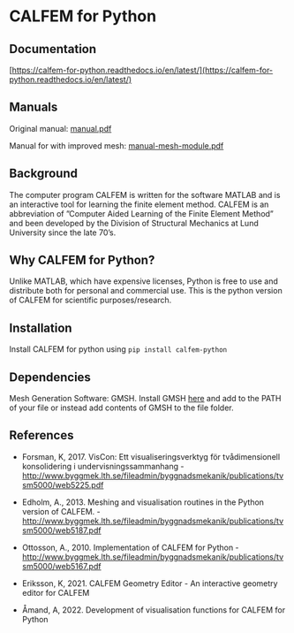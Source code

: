 # CALFEM for Python

## Documentation

[https://calfem-for-python.readthedocs.io/en/latest/](https://calfem-for-python.readthedocs.io/en/latest/)

## Manuals

Original manual: [manual.pdf](https://github.com/CALFEM/calfem-python/raw/master/manual.pdf)

Manual for with improved mesh: [manual-mesh-module.pdf](https://github.com/CALFEM/calfem-python/raw/master/manual-mesh-module.pdf)

## Background

The computer program CALFEM is written for the software MATLAB and is an interactive tool for learning the finite element method. CALFEM is an abbreviation
of ”Computer Aided Learning of the Finite Element Method” and been developed by the Division of Structural Mechanics at Lund University since the late 70’s.

## Why CALFEM for Python?

Unlike MATLAB, which have expensive licenses, Python is free to use and distribute both for personal and commercial use. This is the python version of CALFEM for scientific purposes/research.

## Installation

Install CALFEM for python using 
`pip install calfem-python`

## Dependencies

Mesh Generation Software: GMSH.
Install GMSH [here](http://gmsh.info/) and add to the PATH of your file or instead add contents of GMSH to the file folder.

## References

* Forsman, K, 2017. VisCon: Ett visualiseringsverktyg för tvådimensionell konsolidering i undervisningssammanhang - http://www.byggmek.lth.se/fileadmin/byggnadsmekanik/publications/tvsm5000/web5225.pdf 

* Edholm, A., 2013. Meshing and visualisation routines in the Python version of CALFEM.  - http://www.byggmek.lth.se/fileadmin/byggnadsmekanik/publications/tvsm5000/web5187.pdf 

* Ottosson, A., 2010. Implementation of CALFEM for Python - http://www.byggmek.lth.se/fileadmin/byggnadsmekanik/publications/tvsm5000/web5167.pdf 

* Eriksson, K, 2021. CALFEM Geometry Editor - An interactive geometry editor for CALFEM

* Åmand, A, 2022. Development of visualisation functions for CALFEM for Python


